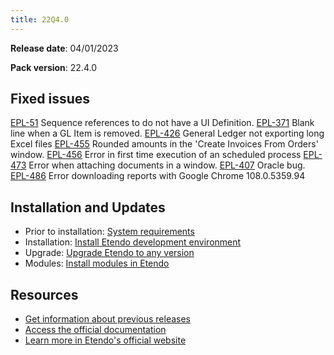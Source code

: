 ```yaml
---
title: 22Q4.0
---
```


**Release date**: 04/01/2023

**Pack version**: 22.4.0

## Fixed issues

[EPL-51](https://github.com/etendosoftware/etendo_core/issues/110) Sequence references to do not have a UI Definition.
[EPL-371](https://github.com/etendosoftware/etendo_core/issues/54) Blank line when a GL Item is removed.
[EPL-426](https://github.com/etendosoftware/etendo_core/issues/87) General Ledger not exporting long Excel files
[EPL-455](https://github.com/etendosoftware/etendo_core/issues/97) Rounded amounts in the 'Create Invoices From Orders' window.
[EPL-456](https://github.com/etendosoftware/etendo_core/issues/98) Error in first time execution of an scheduled process
[EPL-473](https://github.com/etendosoftware/etendo_core/issues/103) Error when attaching documents in a window.
[EPL-407](https://github.com/etendosoftware/etendo_core/issues/80) Oracle bug.
[EPL-486](https://github.com/etendosoftware/etendo_core/issues/113) Error downloading reports with Google Chrome 108.0.5359.94

## Installation and Updates

- Prior to installation: [System requirements](/docs.etendo.software/legacy/technical-documentation/etendo-environment/requirements-and-tools/requirements)
- Installation: [Install Etendo development environment](https://docs.etendo.software/en/technical-documentation/etendo-environment/setup-and-upgrade/installation/install-etendo-development-environment)
- Upgrade: [Upgrade Etendo to any version](https://docs.etendo.software/en/technical-documentation/etendo-environment/setup-and-upgrade/installation/upgrade-etendo-to-any-version)
- Modules: [Install modules in Etendo](https://docs.etendo.software/en/technical-documentation/etendo-environment/setup-and-upgrade/modules/install-modules-in-etendo)

## Resources

- [Get information about previous releases](https://docs.etendo.software/en/Release-notes)
- [Access the official documentation](https://docs.etendo.software)
- [Learn more in Etendo's official website](https://etendo.software)
